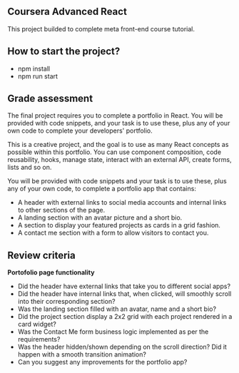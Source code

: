 ## Coursera Advanced React
This project builded to complete meta front-end course tutorial.

## How to start the project?
- npm install
- npm run start

## Grade assessment
The final project requires you to complete a portfolio in React. You will be provided with code snippets, and your task is to use these, plus any of your own code to complete your developers' portfolio.

This is a creative project, and the goal is to use as many React concepts as possible within this portfolio. You can use component composition, code reusability, hooks, manage state, interact with an external API, create forms, lists and so on.

You will be provided with code snippets and your task is to use these, plus any of your own code, to complete a portfolio app that contains:
- A header with external links to social media accounts and internal links to other sections of the page.
- A landing section with an avatar picture and a short bio.
- A section to display your featured projects as cards in a grid fashion.
- A contact me section with a form to allow visitors to contact you.

## Review criteria
**Portofolio page functionality**
- Did the header have external links that take you to different social apps?
- Did the header have internal links that, when clicked, will smoothly scroll into their corresponding section?
- Was the landing section filled with an avatar, name and a short bio?
- Did the project section display a 2x2 grid with each project rendered in a card widget?
- Was the Contact Me form business logic implemented as per the requirements?
- Was the header hidden/shown depending on the scroll direction? Did it happen with a smooth transition animation?
- Can you suggest any improvements for the portfolio app?